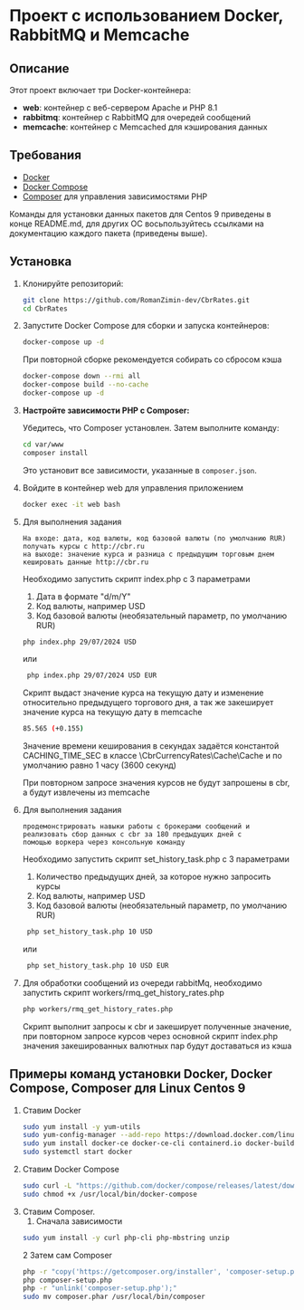 # Проект с использованием Docker, RabbitMQ и Memcache

## Описание

Этот проект включает три Docker-контейнера:
- **web**: контейнер с веб-сервером Apache и PHP 8.1
- **rabbitmq**: контейнер с RabbitMQ для очередей сообщений
- **memcache**: контейнер с Memcached для кэширования данных

## Требования

- [Docker](https://docs.docker.com/engine/install/)
- [Docker Compose](https://docs.docker.com/compose/install/)
- [Composer](https://getcomposer.org/) для управления зависимостями PHP
  
Команды для установки данных пакетов для Centos 9 приведены в конце README.md, для других ОС восьпользуйтесь
ссылками на документацию каждого пакета (приведены выше).

## Установка

1. Клонируйте репозиторий:

    ```sh
    git clone https://github.com/RomanZimin-dev/CbrRates.git
    cd CbrRates
    ```
2. Запустите Docker Compose для сборки и запуска контейнеров:

    ```sh
    docker-compose up -d
    ```
    При повторной сборке рекомендуется собирать со сбросом кэша

    ```sh
    docker-compose down --rmi all
    docker-compose build --no-cache
    docker-compose up -d
    ```
3.  **Настройте зависимости PHP с Composer:**

    Убедитесь, что Composer установлен. Затем выполните команду:

    ```sh
    cd var/www
    composer install
    ```

    Это установит все зависимости, указанные в `composer.json`.
    
4. Войдите в контейнер web для управления приложением
    ```sh
    docker exec -it web bash
    ```
5. Для выполнения задания 
   ```
   На входе: дата, код валюты, код базовой валюты (по умолчанию RUR)
   получать курсы с http://cbr.ru
   на выходе: значение курса и разница с предыдущим торговым днем
   кешировать данные http://cbr.ru
   ``` 
   Необходимо запустить скрипт index.php с 3 параметрами
    1. Дата в формате "d/m/Y"
    2. Код валюты, например USD
    3. Код базовой валюты (необязательный параметр, по умолчанию RUR)
    ```sh
    php index.php 29/07/2024 USD
    ```    
   или
   ```sh
    php index.php 29/07/2024 USD EUR
    ```   
   Скрипт выдаст значение курса на текущую дату и изменение относительно предыдущего торгового дня,
   а так же закеширует значение курса на текущую дату в memcache 
    ```sh
    85.565 (+0.155)
    ```
   Значение времени кеширования в секундах задаётся константой CACHING_TIME_SEC в классе \CbrCurrencyRates\Cache\Cache
   и по умолчанию равно 1 часу (3600 секунд)   
   
   При повторном запросе значения курсов не будут запрошены в cbr, а будут извлечены из memcache
6. Для выполнения задания
   ```
   продемонстрировать навыки работы с брокерами сообщений и
   реализовать сбор данных с cbr за 180 предыдущих дней с
   помощью воркера через консольную команду
   ``` 
   Необходимо запустить скрипт set_history_task.php c 3 параметрами
   1. Количество предыдущих дней, за которое нужно запросить курсы
   2. Код валюты, например USD
   3. Код базовой валюты (необязательный параметр, по умолчанию RUR)
   ```sh
    php set_history_task.php 10 USD
    ```    
   или
   ```sh
    php set_history_task.php 10 USD EUR
    ``` 
7. Для обработки сообщений из очереди rabbitMq, необходимо запустить скрипт workers/rmq_get_history_rates.php
   ```sh
   php workers/rmq_get_history_rates.php
    ```    
   Скрипт выполнит запросы к cbr и закеширует полученные значение, при повторном запросе курсов
через основной скрипт index.php значения закешированных валютных пар будут доставаться из кэша
   
## Примеры команд установки Docker, Docker Compose, Composer для Linux Centos 9
1. Ставим Docker
   ```sh
   sudo yum install -y yum-utils
   sudo yum-config-manager --add-repo https://download.docker.com/linux/centos/docker-ce.repo
   sudo yum install docker-ce docker-ce-cli containerd.io docker-buildx-plugin docker-compose-plugin
   sudo systemctl start docker
    ``` 
2. Ставим Docker Compose
   ```sh
   sudo curl -L "https://github.com/docker/compose/releases/latest/download/docker-compose-$(uname -s)-$(uname -m)" -o /usr/local/bin/docker-compose
   sudo chmod +x /usr/local/bin/docker-compose
    ``` 
3. Ставим Composer.
   1. Сначала зависимости
   ```sh
   sudo yum install -y curl php-cli php-mbstring unzip
    ```
   2 Затем сам Composer
   ```sh
   php -r "copy('https://getcomposer.org/installer', 'composer-setup.php');"
   php composer-setup.php
   php -r "unlink('composer-setup.php');"   
   sudo mv composer.phar /usr/local/bin/composer
    ``` 

